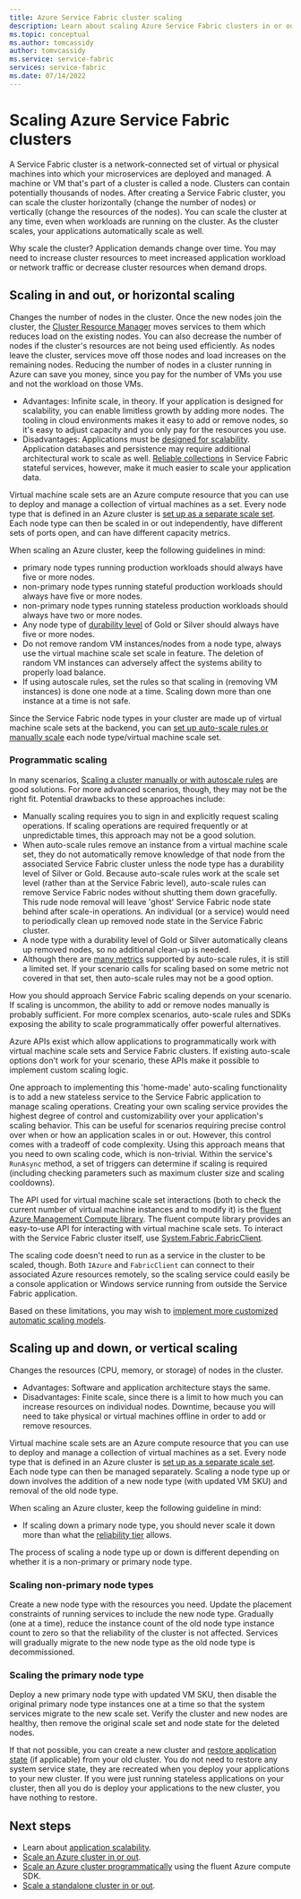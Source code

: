 ```yaml
---
title: Azure Service Fabric cluster scaling 
description: Learn about scaling Azure Service Fabric clusters in or out and up or down. As application demands change, so can Service Fabric clusters.
ms.topic: conceptual
ms.author: tomcassidy
author: tomvcassidy
ms.service: service-fabric
services: service-fabric
ms.date: 07/14/2022
---
```


# Scaling Azure Service Fabric clusters
A Service Fabric cluster is a network-connected set of virtual or physical machines into which your microservices are deployed and managed. A machine or VM that's part of a cluster is called a node. Clusters can contain potentially thousands of nodes. After creating a Service Fabric cluster, you can scale the cluster horizontally (change the number of nodes) or vertically (change the resources of the nodes).  You can scale the cluster at any time, even when workloads are running on the cluster.  As the cluster scales, your applications automatically scale as well.

Why scale the cluster? Application demands change over time.  You may need to increase cluster resources to meet increased application workload or network traffic or decrease cluster resources when demand drops.

## Scaling in and out, or horizontal scaling
Changes the number of nodes in the cluster.  Once the new nodes join the cluster, the [Cluster Resource Manager](service-fabric-cluster-resource-manager-introduction.md) moves services to them which reduces load on the existing nodes.  You can also decrease the number of nodes if the cluster's resources are not being used efficiently.  As nodes leave the cluster, services move off those nodes and load increases on the remaining nodes.  Reducing the number of nodes in a cluster running in Azure can save you money, since you pay for the number of VMs you use and not the workload on those VMs.  

- Advantages: Infinite scale, in theory.  If your application is designed for scalability, you can enable limitless growth by adding more nodes.  The tooling in cloud environments makes it easy to add or remove nodes, so it's easy to adjust capacity and you only pay for the resources you use.  
- Disadvantages: Applications must be [designed for scalability](service-fabric-concepts-scalability.md).  Application databases and persistence may require additional architectural work to scale as well.  [Reliable collections](service-fabric-reliable-services-reliable-collections.md) in Service Fabric stateful services, however, make it much easier to scale your application data.

Virtual machine scale sets are an Azure compute resource that you can use to deploy and manage a collection of virtual machines as a set. Every node type that is defined in an Azure cluster is [set up as a separate scale set](service-fabric-cluster-nodetypes.md). Each node type can then be scaled in or out independently, have different sets of ports open, and can have different capacity metrics. 

When scaling an Azure cluster, keep the following guidelines in mind:
- primary node types running production workloads should always have five or more nodes.
- non-primary node types running stateful production workloads should always have five or more nodes.
- non-primary node types running stateless production workloads should always have two or more nodes.
- Any node type of [durability level](service-fabric-cluster-capacity.md#durability-characteristics-of-the-cluster) of Gold or Silver should always have five or more nodes.
- Do not remove random VM instances/nodes from a node type, always use the virtual machine scale set scale in feature. The deletion of random VM instances can adversely affect the systems ability to properly load balance.
- If using autoscale rules, set the rules so that scaling in (removing VM instances) is done one node at a time. Scaling down more than one instance at a time is not safe.

Since the Service Fabric node types in your cluster are made up of virtual machine scale sets at the backend, you can [set up auto-scale rules or manually scale](service-fabric-cluster-scale-in-out.md) each node type/virtual machine scale set.

### Programmatic scaling
In many scenarios, [Scaling a cluster manually or with autoscale rules](service-fabric-cluster-scale-in-out.md) are good solutions. For more advanced scenarios, though, they may not be the right fit. Potential drawbacks to these approaches include:

- Manually scaling requires you to sign in and explicitly request scaling operations. If scaling operations are required frequently or at unpredictable times, this approach may not be a good solution.
- When auto-scale rules remove an instance from a virtual machine scale set, they do not automatically remove knowledge of that node from the associated Service Fabric cluster unless the node type has a durability level of Silver or Gold. Because auto-scale rules work at the scale set level (rather than at the Service Fabric level), auto-scale rules can remove Service Fabric nodes without shutting them down gracefully. This rude node removal will leave 'ghost' Service Fabric node state behind after scale-in operations. An individual (or a service) would need to periodically clean up removed node state in the Service Fabric cluster.
- A node type with a durability level of Gold or Silver automatically cleans up removed nodes, so no additional clean-up is needed.
- Although there are [many metrics](../azure-monitor/autoscale/autoscale-common-metrics.md) supported by auto-scale rules, it is still a limited set. If your scenario calls for scaling based on some metric not covered in that set, then auto-scale rules may not be a good option.

How you should approach Service Fabric scaling depends on your scenario. If scaling is uncommon, the ability to add or remove nodes manually is probably sufficient. For more complex scenarios, auto-scale rules and SDKs exposing the ability to scale programmatically offer powerful alternatives.

Azure APIs exist which allow applications to programmatically work with virtual machine scale sets and Service Fabric clusters. If existing auto-scale options don't work for your scenario, these APIs make it possible to implement custom scaling logic. 

One approach to implementing this 'home-made' auto-scaling functionality is to add a new stateless service to the Service Fabric application to manage scaling operations. Creating your own scaling service provides the highest degree of control and customizability over your application's scaling behavior. This can be useful for scenarios requiring precise control over when or how an application scales in or out. However, this control comes with a tradeoff of code complexity. Using this approach means that you need to own scaling code, which is non-trivial. Within the service's `RunAsync` method, a set of triggers can determine if scaling is required (including checking parameters such as maximum cluster size and scaling cooldowns).   

The API used for virtual machine scale set interactions (both to check the current number of virtual machine instances and to modify it) is the [fluent Azure Management Compute library](https://www.nuget.org/packages/Microsoft.Azure.Management.Compute.Fluent/). The fluent compute library provides an easy-to-use API for interacting with virtual machine scale sets.  To interact with the Service Fabric cluster itself, use [System.Fabric.FabricClient](/dotnet/api/system.fabric.fabricclient).

The scaling code doesn't need to run as a service in the cluster to be scaled, though. Both `IAzure` and `FabricClient` can connect to their associated Azure resources remotely, so the scaling service could easily be a console application or Windows service running from outside the Service Fabric application.

Based on these limitations, you may wish to [implement more customized automatic scaling models](service-fabric-cluster-programmatic-scaling.md).

## Scaling up and down, or vertical scaling 
Changes the resources (CPU, memory, or storage) of nodes in the cluster.
- Advantages: Software and application architecture stays the same.
- Disadvantages: Finite scale, since there is a limit to how much you can increase resources on individual nodes. Downtime, because you will need to take physical or virtual machines offline in order to add or remove resources.

Virtual machine scale sets are an Azure compute resource that you can use to deploy and manage a collection of virtual machines as a set. Every node type that is defined in an Azure cluster is [set up as a separate scale set](service-fabric-cluster-nodetypes.md). Each node type can then be managed separately.  Scaling a node type up or down involves the addition of a new node type (with updated VM SKU) and removal of the old node type.

When scaling an Azure cluster, keep the following guideline in mind:
- If scaling down a primary node type, you should never scale it down more than what the [reliability tier](service-fabric-cluster-capacity.md#reliability-characteristics-of-the-cluster) allows.

The process of scaling a node type up or down is different depending on whether it is a non-primary or primary node type.

### Scaling non-primary node types
Create a new node type with the resources you need.  Update the placement constraints of running services to include the new node type.  Gradually (one at a time), reduce the instance count of the old node type instance count to zero so that the reliability of the cluster is not affected.  Services will gradually migrate to the new node type as the old node type is decommissioned.

### Scaling the primary node type
Deploy a new primary node type with updated VM SKU, then disable the original primary node type instances one at a time so that the system services migrate to the new scale set. Verify the cluster and new nodes are healthy, then remove the original scale set and node state for the deleted nodes.

If that not possible, you can create a new cluster and [restore application state](service-fabric-reliable-services-backup-restore.md) (if applicable) from your old cluster. You do not need to restore any system service state, they are recreated when you deploy your applications to your new cluster. If you were just running stateless applications on your cluster, then all you do is deploy your applications to the new cluster, you have nothing to restore.

## Next steps
* Learn about [application scalability](service-fabric-concepts-scalability.md).
* [Scale an Azure cluster in or out](service-fabric-tutorial-scale-cluster.md).
* [Scale an Azure cluster programmatically](service-fabric-cluster-programmatic-scaling.md) using the fluent Azure compute SDK.
* [Scale a standalone cluster in or out](service-fabric-cluster-windows-server-add-remove-nodes.md).

